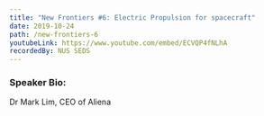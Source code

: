 ```yaml
---
title: "New Frontiers #6: Electric Propulsion for spacecraft"
date: 2019-10-24
path: /new-frontiers-6
youtubeLink: https://www.youtube.com/embed/ECVQP4fNLhA
recordedBy: NUS SEDS
---
```


### Speaker Bio:

Dr Mark Lim, CEO of Aliena
